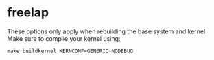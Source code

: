 # freelap
These options only apply when rebuilding the base system and kernel. Make sure to compile your kernel using:

    make buildkernel KERNCONF=GENERIC-NODEBUG
